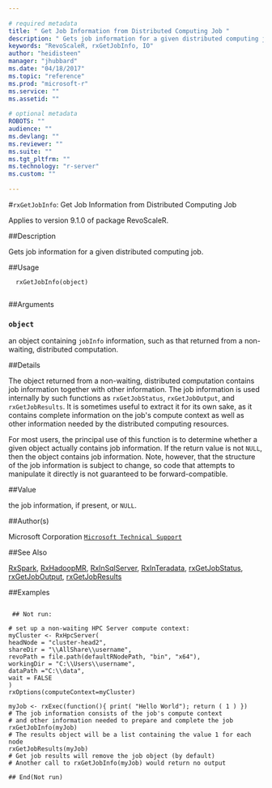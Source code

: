 ```yaml
--- 
 
# required metadata 
title: " Get Job Information from Distributed Computing Job " 
description: " Gets job information for a given distributed computing job. " 
keywords: "RevoScaleR, rxGetJobInfo, IO" 
author: "heidisteen" 
manager: "jhubbard" 
ms.date: "04/18/2017" 
ms.topic: "reference" 
ms.prod: "microsoft-r" 
ms.service: "" 
ms.assetid: "" 
 
# optional metadata 
ROBOTS: "" 
audience: "" 
ms.devlang: "" 
ms.reviewer: "" 
ms.suite: "" 
ms.tgt_pltfrm: "" 
ms.technology: "r-server" 
ms.custom: "" 
 
--- 
```

 
 
 #`rxGetJobInfo`:  Get Job Information from Distributed Computing Job 

 Applies to version 9.1.0 of package RevoScaleR.
 
 ##Description
 
Gets job information for a given distributed computing job.
 
 
 
 ##Usage

```   
  rxGetJobInfo(object)
 
```
 
 
 ##Arguments

   
  
 ### `object`
 an object containing `jobInfo` information, such as that returned from a non-waiting, distributed computation. 
  
 
 
 
 ##Details
 
The object returned from a non-waiting, distributed computation contains job information together with other 
information.  The job information is used internally by such functions as `rxGetJobStatus`,
`rxGetJobOutput`, and `rxGetJobResults`. It is sometimes useful to extract it for its own sake, as
it contains complete information on the job's compute context as well as other information needed by the
distributed computing resources.

For most users, the principal use of this function is to determine whether a given object actually contains job 
information. If the return value is not `NULL`, then the object contains job information. Note, however,
that the structure of the job information is subject to change, so code that attempts to manipulate it directly
is not guaranteed to be forward-compatible.
 
 
 ##Value
 
the job information, if present, or `NULL`.
 
 ##Author(s)
 
Microsoft Corporation [`Microsoft Technical Support`](https://go.microsoft.com/fwlink/?LinkID=698556&clcid=0x409)

 
 
 ##See Also
 
[RxSpark](rxspark.md),
[RxHadoopMR](rxhadoopmr.md),
[RxInSqlServer](rxinsqlserver.md),
[RxInTeradata](rxinteradata.md), 
[rxGetJobStatus](rxgetjobresults.md), 
[rxGetJobOutput](rxgetjoboutput.md), 
[rxGetJobResults](rxgetjobresults.md)
   
 ##Examples

 ```
   
  ## Not run:
 
# set up a non-waiting HPC Server compute context: 
myCluster <- RxHpcServer( 
headNode = "cluster-head2", 
shareDir = "\\AllShare\\username", 
revoPath = file.path(defaultRNodePath, "bin", "x64"), 
workingDir = "C:\\Users\\username", 
dataPath ="C:\\data", 
wait = FALSE
) 
rxOptions(computeContext=myCluster) 

myJob <- rxExec(function(){ print( "Hello World"); return ( 1 ) })
# The job information consists of the job's compute context
# and other information needed to prepare and complete the job
rxGetJobInfo(myJob)
# The results object will be a list containing the value 1 for each node
rxGetJobResults(myJob)
# Get job results will remove the job object (by default)
# Another call to rxGetJobInfo(myJob) would return no output

 ## End(Not run) 
  
 
```
 
 
